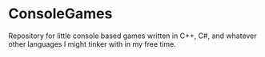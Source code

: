 ConsoleGames
============

Repository for little console based games written in C++, C#, and whatever other languages I might tinker with in my free time.
